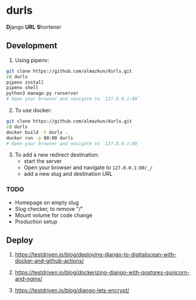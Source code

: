 # durls
**D**jango **URL** **S**hortener

## Development
1. Using pipenv:
```bash
git clone https://github.com/almazkun/durls.git
cd durls
pipenv install
pipenv shell
python3 manage.py runserver
# Open your browser and navigate to `127.0.0.1:80`
```

2. To use docker:
```bash
git clone https://github.com/almazkun/durls.git
cd durls
docker build -t durls .
docker run -p 80:80 durls
# Open your browser and navigate to `127.0.0.1:80`
```

3. To add a new redirect destination:
    - start the server
    - Open your browser and navigate to `127.0.0.1:80/_/`
    - add a new slug and destination URL

### TODO

- Homepage on empty slug
- Slug checker, to remove "/"
- Mount volume for code change
- Production setup

## Deploy

1. https://testdriven.io/blog/deploying-django-to-digitalocean-with-docker-and-github-actions/

2. https://testdriven.io/blog/dockerizing-django-with-postgres-gunicorn-and-nginx/

3. https://testdriven.io/blog/django-lets-encrypt/
